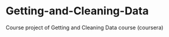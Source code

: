 Getting-and-Cleaning-Data
=========================

Course project of  Getting and Cleaning Data course (coursera)
